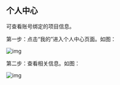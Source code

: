 ## **个人中心**

可查看账号绑定的项目信息。

 

第一步：点击“我的”进入个人中心页面。如图：

![img](/markdown/markdownImg/img132.png) 

 

第二步：查看相关信息。如图：

![img](/markdown/markdownImg/img133.png) 